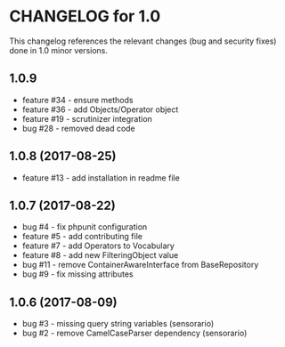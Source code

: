 # CHANGELOG for 1.0

This changelog references the relevant changes (bug and security fixes) done
in 1.0 minor versions.

## 1.0.9

 - feature #34 - ensure methods
 - feature #36 - add Objects/Operator object
 - feature #19 - scrutinizer integration
 - bug #28     - removed dead code

## 1.0.8 (2017-08-25)

 - feature #13 - add installation in readme file

## 1.0.7 (2017-08-22)

 - bug #4 - fix phpunit configuration
 - feature #5 - add contributing file
 - feature #7 - add Operators to Vocabulary
 - feature #8 - add new FilteringObject value
 - bug #11 - remove ContainerAwareInterface from BaseRepository
 - bug #9 - fix missing attributes

## 1.0.6 (2017-08-09)

 - bug #3 - missing query string variables (sensorario)
 - bug #2 - remove CamelCaseParser dependency (sensorario)
